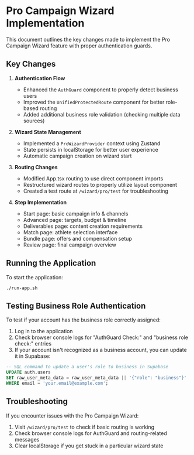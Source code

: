 # Pro Campaign Wizard Implementation

This document outlines the key changes made to implement the Pro Campaign Wizard feature with proper authentication guards.

## Key Changes

1. **Authentication Flow**
   - Enhanced the `AuthGuard` component to properly detect business users
   - Improved the `UnifiedProtectedRoute` component for better role-based routing
   - Added additional business role validation (checking multiple data sources)

2. **Wizard State Management**
   - Implemented a `ProWizardProvider` context using Zustand
   - State persists in localStorage for better user experience
   - Automatic campaign creation on wizard start

3. **Routing Changes**
   - Modified App.tsx routing to use direct component imports
   - Restructured wizard routes to properly utilize layout component
   - Created a test route at `/wizard/pro/test` for troubleshooting  

4. **Step Implementation**
   - Start page: basic campaign info & channels
   - Advanced page: targets, budget & timeline
   - Deliverables page: content creation requirements
   - Match page: athlete selection interface
   - Bundle page: offers and compensation setup
   - Review page: final campaign overview

## Running the Application

To start the application:
```
./run-app.sh
```

## Testing Business Role Authentication

To test if your account has the business role correctly assigned:
1. Log in to the application
2. Check browser console logs for "AuthGuard Check:" and "business role check:" entries
3. If your account isn't recognized as a business account, you can update it in Supabase:

```sql
-- SQL command to update a user's role to business in Supabase
UPDATE auth.users
SET raw_user_meta_data = raw_user_meta_data || '{"role": "business"}'
WHERE email = 'your.email@example.com';
```

## Troubleshooting

If you encounter issues with the Pro Campaign Wizard:
1. Visit `/wizard/pro/test` to check if basic routing is working
2. Check browser console logs for AuthGuard and routing-related messages
3. Clear localStorage if you get stuck in a particular wizard state